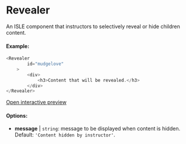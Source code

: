 # Revealer

An ISLE component that instructors to selectively reveal or hide children content.

#### Example:

``` js
<Revealer
        id="mudgelove"
    >
        <div>
            <h3>Content that will be revealed.</h3>
        </div>
</Revealer>
``` 

[Open interactive preview](https://isle.heinz.cmu.edu/components/revealer/)

#### Options:

* __message__ | `string`: message to be displayed when content is hidden. Default: `'Content hidden by instructor'`.

